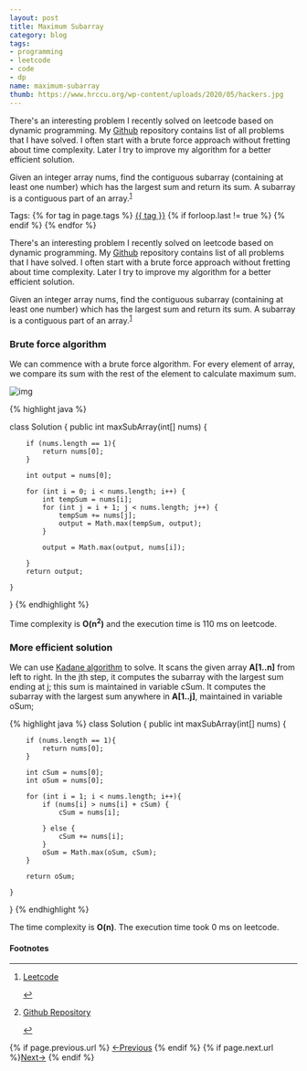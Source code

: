 ```yaml
---
layout: post
title: Maximum Subarray
category: blog
tags:
- programming
- leetcode
- code
- dp
name: maximum-subarray
thumb: https://www.hrccu.org/wp-content/uploads/2020/05/hackers.jpg
---
```


<style type="text/css">
.myheading{font-family:Georgia, "Times New Roman", Times, serif;font-size:24px;margin-top:5px;margin-bottom:0;text-align:center;font-weight:400;color:#222}
.mysubheading{font-family:"Lucida Grande", Tahoma;font-size:10px;font-weight:lighter;font-variant:normal;text-transform:uppercase;color:#666;margin-top:10px;text-align:center!important;letter-spacing:.3em}
</style>

<p>There's an interesting problem I recently solved on leetcode based on dynamic programming. My <a href="https://github.com/tushar-sharma/prep-coding" target="_blank">Github</a> repository contains list of all problems that I have solved. I often start with a brute force approach without fretting about time complexity. Later I try to improve my algorithm for a better efficient solution.</p>

Given an integer array nums, find the contiguous subarray (containing at least one number) which has the largest sum and return its sum. A subarray is a contiguous part of an array.<sup><a href='#fn:1' rel='footnote'>1</a></sup>


<!-- truncate_here -->
<p>Tags: {% for tag in page.tags %} <a class="mytag" href="/tag/{{ tag }}" title="View posts tagged with &quot;{{ tag }}&quot;">{{ tag }}</a>  {% if forloop.last != true %} {% endif %} {% endfor %} </p>

<p>There's an interesting problem I recently solved on leetcode based on dynamic programming. My <a href="https://github.com/tushar-sharma/prep-coding" target="_blank">Github</a> repository contains list of all problems that I have solved. I often start with a brute force approach without fretting about time complexity. Later I try to improve my algorithm for a better efficient solution.</p>


Given an integer array nums, find the contiguous subarray (containing at least one number) which has the largest sum and return its sum. A subarray is a contiguous part of an array.<sup><a href='#fn:1' rel='footnote'>1</a></sup>


### Brute force algorithm

We can commence with a brute force algorithm. For every element of array, we compare its sum with the rest of the element to calculate maximum sum. 

![img](https://i.imgur.com/WHMSDtu.png)

{% highlight java %}

class Solution {
    public int maxSubArray(int[] nums) {
        
        if (nums.length == 1){
            return nums[0];
        }

        int output = nums[0];
        
        for (int i = 0; i < nums.length; i++) {
            int tempSum = nums[i];
            for (int j = i + 1; j < nums.length; j++) {
                tempSum += nums[j];
                output = Math.max(tempSum, output);
            }
            
            output = Math.max(output, nums[i]);
            
        }     
        return output;   
        
    }
}
{% endhighlight %}

Time complexity is <b>O(n<sup>2</sup>)</b> and the execution time is 110 ms on leetcode.

### More efficient solution


We can use <a href="https://en.wikipedia.org/wiki/Maximum_subarray_problem">Kadane algorithm</a> to solve. It scans the given array <b>A[1..n]</b> from left to right. In the jth step, it computes the subarray with the largest sum ending at j; this sum is maintained in variable cSum. It computes the subarray with the largest sum anywhere in <b>A[1..j]</b>, maintained in variable oSum;

{% highlight java %}
class Solution {
    public int maxSubArray(int[] nums) {
        
        if (nums.length == 1){
            return nums[0];
        }

        int cSum = nums[0];
        int oSum = nums[0];
        
        for (int i = 1; i < nums.length; i++){
            if (nums[i] > nums[i] + cSum) {
                cSum = nums[i];
                
            } else { 
                cSum += nums[i];
            }
            oSum = Math.max(oSum, cSum);
        }
 
        return oSum;
  
    }
}
{% endhighlight %}

The time complexity is <b>O(n<sup></sup>)</b>. The execution time took 0 ms on leetcode.

<div class='footnotes'><h4>Footnotes</h4><hr />
  <ol>
    <li id='fn:1'>
         <p><a href="https://leetcode.com/problems/maximum-subarray/" target="_blank">Leetcode</a></p>
         <a href='#fnref:1' rev='footnote'>&#8617;</a>
    </li>
    <li id='fn:2'>
         <p><a href="https://github.com/tushar-sharma/prep-coding" target="_blank">Github Repository</a></p>
         <a href='#fnref:2' rev='footnote'>&#8617;</a>
    </li>
  </ol>
</div>


<nav class="pagination clear" style="padding-bottom:20px;">
{% if page.previous.url %} <a class="prev-item" href="{{page.previous.url}}" title="Previous Post: {{page.previous.title}}">&larr;Previous</a>   {% endif %}  {% if page.next.url %}<a class="next-item" href="{{page.next.url}}" title="Next Post: {{page.next.title}}">Next&rarr;</a>         {% endif %}
</nav>

